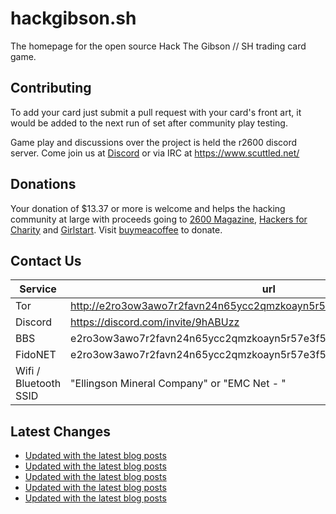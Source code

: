 # hackgibson.sh
The homepage for the open source Hack The Gibson // SH trading card game.


## Contributing

To add your card just submit a pull request with your card's front art, it would be added to the next run of set after community play testing.

Game play and discussions over the project is held the r2600 discord server. Come join us at [Discord](https://discord.com/invite/9hABUzz) or via IRC at https://www.scuttled.net/


## Donations

Your donation of $13.37 or more is welcome and helps the hacking community at large with proceeds going to [2600 Magazine](https://2600.com/), [Hackers for Charity](https://hackersforcharity.org) and [Girlstart](https://girlstart.org).  Visit [buymeacoffee](https://www.buymeacoffee.com/hackgibson.sh) to donate.


## Contact Us

Service | url
-|-
Tor | http://e2ro3ow3awo7r2favn24n65ycc2qmzkoayn5r57e3f56nvjwdcgg32ad.onion
Discord | https://discord.com/invite/9hABUzz
BBS | e2ro3ow3awo7r2favn24n65ycc2qmzkoayn5r57e3f56nvjwdcgg32ad.onion:23
FidoNET | e2ro3ow3awo7r2favn24n65ycc2qmzkoayn5r57e3f56nvjwdcgg32ad.onion:24554
Wifi / Bluetooth SSID | "Ellingson Mineral Company" or "EMC Net - <fidonet address>"

## Latest Changes
<!-- BLOG-POST-LIST:START -->
- [Updated with the latest blog posts](https://github.com/DFW2600/hackgibson.sh/commit/6bb864e74ee02dcd4679521a283e118f7d0b83f3)
- [Updated with the latest blog posts](https://github.com/DFW2600/hackgibson.sh/commit/cff060906747ac03a03d1a2a43740e4a64cee6c7)
- [Updated with the latest blog posts](https://github.com/DFW2600/hackgibson.sh/commit/f3c14b68be55e587e684bb9b35802366832a4d29)
- [Updated with the latest blog posts](https://github.com/DFW2600/hackgibson.sh/commit/ad23af3bf4fe015c1e7c77678d67fa7cc08e2334)
- [Updated with the latest blog posts](https://github.com/DFW2600/hackgibson.sh/commit/1e8486b48d7a87e426cdbd858498c5279b0a4a51)
<!-- BLOG-POST-LIST:END -->
